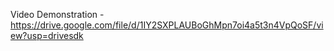 Video Demonstration -https://drive.google.com/file/d/1IY2SXPLAUBoGhMpn7oi4a5t3n4VpQoSF/view?usp=drivesdk
